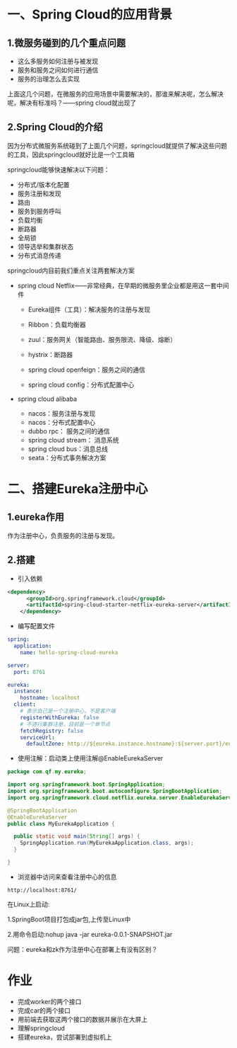# 一、Spring Cloud的应用背景

## 1.微服务碰到的几个重点问题

- 这么多服务如何注册与被发现
- 服务和服务之间如何进行通信
- 服务的治理怎么去实现

上面这几个问题，在微服务的应用场景中需要解决的，那谁来解决呢，怎么解决呢，解决有标准吗？——spring cloud就出现了



## 2.Spring Cloud的介绍

因为分布式微服务系统碰到了上面几个问题，springcloud就提供了解决这些问题的工具，因此springcloud就好比是一个工具箱

springcloud能够快速解决以下问题：

- 分布式/版本化配置
- 服务注册和发现
- 路由
- 服务到服务呼叫
- 负载均衡
- 断路器
- 全局锁
- 领导选举和集群状态
- 分布式消息传递

springcloud内目前我们重点关注两套解决方案

- spring cloud Netflix——非常经典，在早期的微服务里企业都是用这一套中间件

  - Eureka组件（工具）：解决服务的注册与发现

  - Ribbon：负载均衡器

  - zuul：服务网关（智能路由、服务限流、降级、熔断）

  - hystrix：断路器

  - spring cloud openfeign：服务之间的通信

  - spring cloud config：分布式配置中心

    

- spring cloud alibaba

  - nacos：服务注册与发现
  - nacos：分布式配置中心
  - dubbo rpc： 服务之间的通信
  - spring cloud stream： 消息系统
  - spring cloud bus：消息总线
  - seata：分布式事务解决方案



# 二、搭建Eureka注册中心

## 1.eureka作用

作为注册中心，负责服务的注册与发现。

## 2.搭建

- 引入依赖

```xml
<dependency>
      <groupId>org.springframework.cloud</groupId>
      <artifactId>spring-cloud-starter-netflix-eureka-server</artifactId>
    </dependency>
```

- 编写配置文件

```yml
spring:
  application:
    name: hello-spring-cloud-eureka

server:
  port: 8761

eureka:
  instance:
    hostname: localhost
  client:
    # 表示自己是一个注册中心，不是客户端
    registerWithEureka: false
    # 不进行集群注册，目前是一个单节点
    fetchRegistry: false
    serviceUrl:
      defaultZone: http://${eureka.instance.hostname}:${server.port}/eureka/
```



- 使用注解：启动类上使用注解@EnableEurekaServer

```java
package com.qf.my.eureka;

import org.springframework.boot.SpringApplication;
import org.springframework.boot.autoconfigure.SpringBootApplication;
import org.springframework.cloud.netflix.eureka.server.EnableEurekaServer;

@SpringBootApplication
@EnableEurekaServer
public class MyEurekaApplication {

  public static void main(String[] args) {
    SpringApplication.run(MyEurekaApplication.class, args);
  }

}

```

- 浏览器中访问来查看注册中心的信息

```url
http://localhost:8761/
```

在Linux上启动:

1.SpringBoot项目打包成jar包,上传至Linux中

2.用命令启动:nohup java -jar eureka-0.0.1-SNAPSHOT.jar





问题：eureka和zk作为注册中心在部署上有没有区别？



# 作业

- 完成worker的两个接口
- 完成car的两个接口
- 用前端去获取这两个接口的数据并展示在大屏上
- 理解springcloud
- 搭建eureka，尝试部署到虚拟机上

